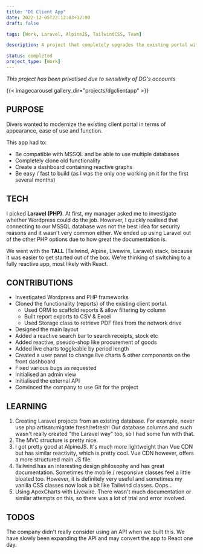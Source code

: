 ```yaml
---
title: "DG Client App"
date: 2022-12-05T22:12:03+12:00
draft: false

tags: [Work, Laravel, AlpineJS, TailwindCSS, Team]

description: A project that completely upgrades the existing portal with reactive Javascript and modern design practices.

status: completed
project_type: [Work]
---
```


*This project has been privatised due to sensitivity of DG's accounts*

{{< imagecarousel gallery_dir="projects/dgclientapp" >}}

## PURPOSE

Divers wanted to modernize the existing client portal in terms of appearance, ease of use and function.

This app had to:
- Be compatible with MSSQL and be able to use multiple databases
- Completely clone old functionality
- Create a dashboard containing reactive graphs
- Be easy / fast to build (as I was the only one working on it for the first several months)

## TECH

I picked __Laravel (PHP)__. At first, my manager asked me to investigate whether Wordpress could do the job. However, I quickly realised that connecting to our MSSQL database was not the best idea for security reasons and it wasn't very common either. We ended up using Laravel out of the other PHP options due to how great the documentation is.

We went with the __TALL__ (Tailwind, Alpine, Livewire, Laravel) stack, because it was easier to get started out of the box. We're thinking of switching to a fully reactive app, most likely with React.

## CONTRIBUTIONS

- Investigated Wordpress and PHP frameworks
- Cloned the functionality (reports) of the existing client portal. 
    - Used ORM to scaffold reports & allow filtering by column
    - Built report exports to CSV & Excel
    - Used Storage class to retrieve PDF files from the network drive
- Designed the main layout
- Added a reactive search bar to search receipts, stock etc
- Added reactive, pseudo-shop like procurement of goods
- Added live charts toggleable by period length
- Created a user panel to change live charts & other components on the front dashboard
- Fixed various bugs as requested
- Initialised an admin view
- Initialised the external API
- Convinced the company to use Git for the project

## LEARNING

1. Creating Laravel projects from an existing database. For example, never use php artisan:migrate fresh/refresh! Our database columns and such wasn't really created "the Laravel way" too, so I had some fun with that.
2. The MVC structure is pretty nice.
3. I got pretty good at AlpineJS. It's much more lightweight than Vue CDN but has similar reactivity, which is pretty cool. Vue CDN however, offers a more structured main JS file.
4. Tailwind has an interesting design philosophy and has great documentation. Sometimes the mobile / responsive classes feel a little bloated too. However, it is definitely very useful and sometimes my vanilla CSS classes now look a bit like Tailwind classes. Oops...
5. Using ApexCharts with Livewire. There wasn't much documentation or similar attempts on this, so there was a lot of trial and error involved.

## TODOS

The company didn't really consider using an API when we built this. We have slowly been expanding the API and may convert the app to React one day.